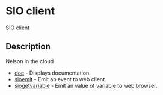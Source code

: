 # SIO client

SIO client

## Description

Nelson in the cloud

- [doc](doc.md) - Displays documentation.
- [sioemit](sioemit.md) - Emit an event to web client.
- [siogetvariable](siogetvariable.md) - Emit an value of variable to web browser.
